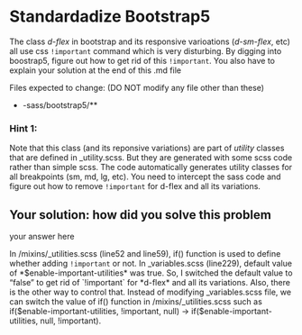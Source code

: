 Standardadize Bootstrap5
=============================
The class *d-flex* in bootstrap and its responsive varioations (*d-sm-flex*, etc) all use css `!important` command which is very disturbing. By digging into boostrap5, figure out how to get rid of this `!important`. You also have to explain your solution at the end of this .md file

Files expected to change: (DO NOT modify any file other than these)
- -sass/bootstrap5/**

### Hint 1: 
Note that this class (and its reponsive variations) are part of *utility* classes that are defined in _utility.scss. But they are generated with some scss code rather than simple scss. The code automatically generates utility classes for all breakpoints (sm, md, lg, etc). You need to intercept the sass code and figure out how to remove `!important` for d-flex and all its variations.  

Your solution: how did you solve this problem
-------------------------------------------------
your answer here

In /mixins/_utilities.scss (line52 and line59), if() function is used to define whether adding `!important` or not. In _variables.scss (line229), default value of *$enable-important-utilities* was true. So, I switched the default value to “false” to get rid of `!important` for *d-flex* and all its variations.
Also, there is the other way to control that. Instead of modifying _variables.scss file, we can switch the value of if() function in /mixins/_utilities.scss such as if($enable-important-utilities, !important, null) -> if($enable-important-utilities, null, !important).